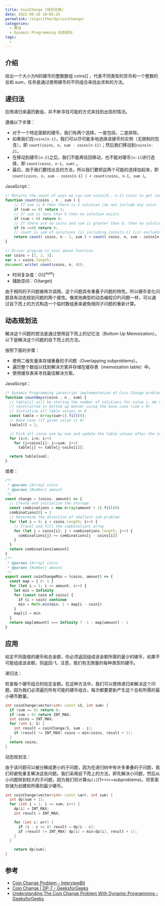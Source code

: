 ```yaml
---
title: CoinChange [钱币兑换]
date: 2022-09-26 10:05:25
permalink: /algorithm/dp/coinChange/
categories:
  - 算法
  - Dynamic-Programming 动态规划
tags:
  - 
---
```


## 介绍

给出一个大小为N的硬币的整数数组 coins\[\] ，代表不同类型的货币和一个整数的总和 sum，任务是通过使用硬币的不同组合来找出求和的方法。  

## 递归法

应用递归来遍历数组，并不断寻找可能的方式来找到出现的情况。

遵循以下步骤：

- 对于一个特定面额的硬币，我们有两个选择，一是包括，二是排除。
- 如果我们在`coins[n-1]`，我们可以尽可能多地选择该硬币的实例（无限制的包含），即 `count(coins, n, sum - coins[n-1])`；然后我们移动到`coins[n-2]`。
- 在移动到硬币`[n-2]`之后，我们不能再往回移动，也不能对硬币`[n-1]`进行选择，即 `count(coins, n-1, sum)` 。
- 最后，由于我们要找出总的方法，所以我们要把这两个可能的选择加起来，即`count(coins, n, sum - coins[n-1] ) + count(coins, n-1, sum )`。

JavaScript：

```js
// Returns the count of ways we can sum coins[0...n-1] coins to get sum "sum"
function count(coins , n , sum ) {
    // If sum is 0 then there is 1 solution (do not include any coin)
    if (sum == 0) return 1;
    // If sum is less than 0 then no solution exists
    if (sum < 0) return 0; 
    // If there are no coins and sum is greater than 0, then no solution exist
    if (n <=0) return 0;
    // count is sum of solutions (i) including coins[n-1] (ii) excluding coins[n-1]
    return count( coins, n - 1, sum ) + count( coins, n, sum - coins[n - 1] );
}
 
// Driver program to test above function
var coins = [1, 2, 3];
var n = coins.length;
document.write( count(coins, n, 4));
```

- 时间复杂度：O(2<sup>sum</sup>)
- 辅助空间：O(target)

由于相同的子问题被再次调用，这个问题具有重叠子问题的特性。所以硬币变化问题具有动态规划问题的两个属性。像其他典型的动态编程(DP)问题一样，可以通过自下而上的方式构造一个临时数组表来避免相同子问题的重新计算。

## 动态规划法

解决这个问题的想法是通过使用自下而上的记忆法（Bottom Up Memoization）。以下是解决这个问题的自下而上的方法。

按照下面的步骤：

- 使用二维矢量来存储重叠的子问题（Overlapping subproblems）。
- 遍历整个数组以找到解决方案并存储在缓存表（memoization table）中。
- 使用缓存表来寻找最佳解决方案。

JavaScript：

```js
/* Dynamic Programming javascript implementation of Coin Change problem */
function countWays(coins , n , sum) {
  // table[i] will be storing the number of solutions for value i. We need sum+1 rows as the table is
  // constructed in bottom up manner using the base case (sum = 0)
  // Initialize all table values as 0
  const table = Array(sum+1).fill(0);
  // Base case (If given value is 0)
  table[0] = 1;

  // Pick all coins one by one and update the table values after the index greater than or equal to the value of the picked coin
  for (i=0; i<n; i++)
    for (j=coins[i]; j<=sum; j++)
      table[j] += table[j-coins[i]];

  return table[sum];
}
```

或者：

```js
/**
 * @params {Array} coins
 * @params {Number} amount
 */
const change = (coins, amount) => {
  // Create and initialize the storage
  const combinations = new Array(amount + 1).fill(0)
  combinations[0] = 1
  // Determine the direction of smallest sub-problem
  for (let i = 0; i < coins.length; i++) {
    // Travel and fill the combinations array
    for (let j = coins[i]; j < combinations.length; j++) {
      combinations[j] += combinations[j - coins[i]]
    }
  }
  return combinations[amount]
}
/**
 * @params {Array} coins
 * @params {Number} amount
 */
export const coinChangeMin = (coins, amount) => {
  const map = { 0: 1 }
  for (let i = 1; i <= amount; i++) {
    let min = Infinity
    for (const coin of coins) {
      if (i < coin) continue
      min = Math.min(min, 1 + map[i - coin])
    }
    map[i] = min
  }
  return map[amount] === Infinity ? -1 : map[amount] - 1
}
```

## 应用

给定不同面值的硬币和总金额，你必须返回组成该金额所需的最少的硬币，如果不可能组成该金额，则返回-1。注意，我们有无限量的每种类型的硬币。

递归法：

检查每个硬币组合的给定金额。在这种方法中，我们可以使用递归来解决这个问题，因为我们必须遍历所有可能的硬币组合，每次都要更新产生这个总和所需的最小硬币数量。

```cpp
int coinChange(vector<int> const &S, int sum) {
  if (sum == 0) return 0;
  if (sum < 0) return INT_MAX;
  int coins = INT_MAX;
  for (int i: S) {
    int result = coinChange(S, sum - i);
    if (result != INT_MAX) coins = min(coins, result + 1);
  }
  return coins;
}
```

动态规划法：

由于该问题可以被分解成更小的子问题，因为在递归树中有许多重叠的子问题，我们将避免重复解决这些问题。我们采用自下而上的方法，即先解决小问题，然后从小问题转到较大的子问题，因为我们将计算`dp[i]`(1<=i<=subproblems)，将答案存储为创建和所需的最少硬币。

```cpp
int coinChange(vector<int> const &arr, int sum) {
  int dp[sum + 1];
  for (int i = 1; i <= sum; i++) {
    dp[i] = INT_MAX;
    int result = INT_MAX;

    for (int c: arr) {
      if (i - c >= 0) result = dp[i - c];
      if (result != INT_MAX) dp[i] = min(dp[i], result + 1);
    }
  }

    return dp[sum];
}
```

## 参考

- [Coin Change Problem - InterviewBit](https://www.interviewbit.com/blog/coin-change-problem/)
- [Coin Change | DP-7 - GeeksforGeeks](https://www.geeksforgeeks.org/coin-change-dp-7/)
- [Understanding The Coin Change Problem With Dynamic Programming - GeeksforGeeks](https://www.geeksforgeeks.org/understanding-the-coin-change-problem-with-dynamic-programming/)
